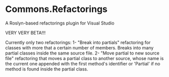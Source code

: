 # Commons.Refactorings
A Roslyn-based refactorings plugin for Visual Studio

VERY VERY BETA!!!

Currently only two refactorings:
1- "Break into partials" refactoring for classes with more that a certain number of members. Breaks into many partial classes inside the same source file.
2- "Move partial to new source file" refactoring that moves a partial class to another source, whose name is the current one appended with the first method's identifier or 'Partial' if no method is found inside the partial class.
